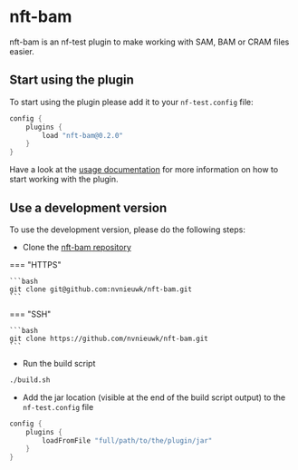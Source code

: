 # nft-bam

nft-bam is an nf-test plugin to make working with SAM, BAM or CRAM files easier. 

## Start using the plugin

To start using the plugin please add it to your `nf-test.config` file:

```groovy title="nf-test.config"
config {
    plugins {
        load "nft-bam@0.2.0"
    }
}
```

Have a look at the [usage documentation](./usage.md) for more information on how to start working with the plugin.

## Use a development version

To use the development version, please do the following steps:

- Clone the [nft-bam repository](https://github.com/nvnieuwk/nft-bam)

=== "HTTPS"

    ```bash
    git clone git@github.com:nvnieuwk/nft-bam.git
    ```

=== "SSH"

    ```bash
    git clone https://github.com/nvnieuwk/nft-bam.git
    ```

- Run the build script

```bash
./build.sh
```

- Add the jar location (visible at the end of the build script output) to the `nf-test.config` file

```groovy title="nf-test.config"
config {
    plugins {
        loadFromFile "full/path/to/the/plugin/jar"
    }
}
```


